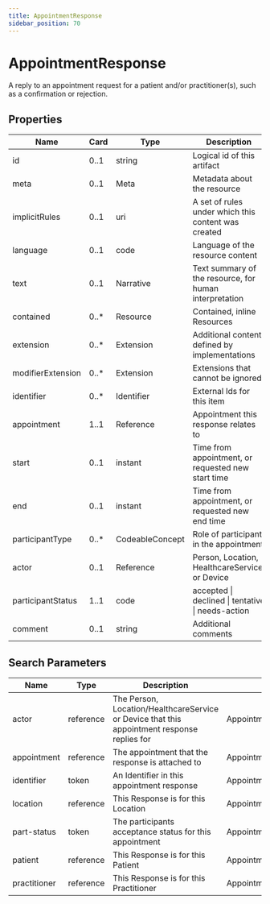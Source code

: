 ```yaml
---
title: AppointmentResponse
sidebar_position: 70
---
```


# AppointmentResponse

A reply to an appointment request for a patient and/or practitioner(s), such as a confirmation or rejection.

## Properties

| Name | Card | Type | Description |
| --- | --- | --- | --- |
| id | 0..1 | string | Logical id of this artifact
| meta | 0..1 | Meta | Metadata about the resource
| implicitRules | 0..1 | uri | A set of rules under which this content was created
| language | 0..1 | code | Language of the resource content
| text | 0..1 | Narrative | Text summary of the resource, for human interpretation
| contained | 0..* | Resource | Contained, inline Resources
| extension | 0..* | Extension | Additional content defined by implementations
| modifierExtension | 0..* | Extension | Extensions that cannot be ignored
| identifier | 0..* | Identifier | External Ids for this item
| appointment | 1..1 | Reference | Appointment this response relates to
| start | 0..1 | instant | Time from appointment, or requested new start time
| end | 0..1 | instant | Time from appointment, or requested new end time
| participantType | 0..* | CodeableConcept | Role of participant in the appointment
| actor | 0..1 | Reference | Person, Location, HealthcareService, or Device
| participantStatus | 1..1 | code | accepted \| declined \| tentative \| needs-action
| comment | 0..1 | string | Additional comments

## Search Parameters

| Name | Type | Description | Expression
| --- | --- | --- | --- |
| actor | reference | The Person, Location/HealthcareService or Device that this appointment response replies for | AppointmentResponse.actor
| appointment | reference | The appointment that the response is attached to | AppointmentResponse.appointment
| identifier | token | An Identifier in this appointment response | AppointmentResponse.identifier
| location | reference | This Response is for this Location | AppointmentResponse.actor
| part-status | token | The participants acceptance status for this appointment | AppointmentResponse.participantStatus
| patient | reference | This Response is for this Patient | AppointmentResponse.actor
| practitioner | reference | This Response is for this Practitioner | AppointmentResponse.actor

